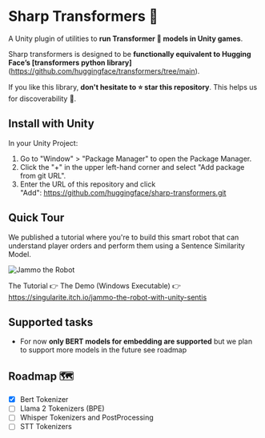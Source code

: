 # Sharp Transformers 💪
A Unity plugin of utilities to **run Transformer 🤗 models in Unity games**.

Sharp transformers is designed to be **functionally equivalent to Hugging Face’s [transformers python library]**(https://github.com/huggingface/transformers/tree/main).

If you like this library, **don't hesitate to ⭐ star this repository**. This helps us for discoverability 🤗.

## Install with Unity

In your Unity Project: 
1. Go to "Window" > "Package Manager" to open the Package Manager.
2. Click the "+" in the upper left-hand corner and select "Add package from git URL".
3. Enter the URL of this repository and click "Add": https://github.com/huggingface/sharp-transformers.git

## Quick Tour

We published a tutorial where you're to build this smart robot that can understand player orders and perform them using a Sentence Similarity Model.

<img src="https://substackcdn.com/image/fetch/w_1456,c_limit,f_webp,q_auto:good,fl_progressive:steep/https%3A%2F%2Fsubstack-post-media.s3.amazonaws.com%2Fpublic%2Fimages%2F8e023e81-1644-40c3-972d-c1ccd7100bc8_640x360.gif" alt="Jammo the Robot"/>


The Tutorial 👉 
The Demo (Windows Executable) 👉 https://singularite.itch.io/jammo-the-robot-with-unity-sentis

## Supported tasks

- For now **only BERT models for embedding are supported** but we plan to support more models in the future see roadmap

## Roadmap 🗺️

- [X] Bert Tokenizer
- [ ] Llama 2 Tokenizers (BPE)
- [ ] Whisper Tokenizers and PostProcessing
- [ ] STT Tokenizers
